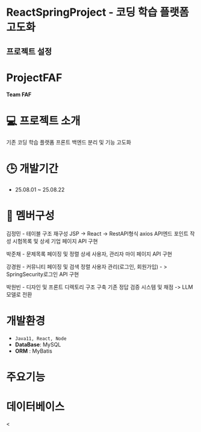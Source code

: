 # ReactSpringProject - 코딩 학습 플랫폼 고도화
## 프로젝트 설정


# ProjectFAF

#### Team FAF
# 💻 프로젝트 소개
기존 코딩 학습 플랫폼 프론트 백엔드 분리 및 기능 고도화

# 🕒 개발기간
* 25.08.01 ~ 25.08.22

# 👥 멤버구성
김정민 - 테이블 구조 재구성
         JSP -> React -> RestAPI형식 axios API엔드 포인트 작성
         시험목록 및 상세 기업 페이지 API 구현

박준채 - 문제목록 페이징 및 정렬
         상세 사용자, 관리자 마이 페이지 API 구현
         
         
강경원 -  커뮤니티 페이징 및 검색 정렬
         사용자 관리(로그인, 회원가입) - > SpringSecurity로그인 API 구현

박원빈 - 디자인 및 프론트 디렉토리 구조 구축
         기존 정답 검증 시스템 및 채점 -> LLM모델로 전환
         

# 개발환경
* `Java11, React, Node`
* **DataBase**: MySQL
* **ORM** : MyBatis

# 주요기능 





# 데이터베이스

<

